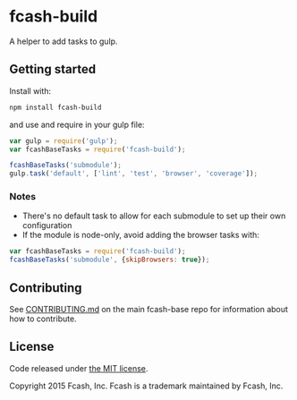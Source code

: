 # fcash-build

A helper to add tasks to gulp.

## Getting started

Install with:

```sh
npm install fcash-build
```

and use and require in your gulp file: 

```javascript
var gulp = require('gulp');
var fcashBaseTasks = require('fcash-build');

fcashBaseTasks('submodule');
gulp.task('default', ['lint', 'test', 'browser', 'coverage']);
```

### Notes

* There's no default task to allow for each submodule to set up their own configuration
* If the module is node-only, avoid adding the browser tasks with:
```javascript
var fcashBaseTasks = require('fcash-build');
fcashBaseTasks('submodule', {skipBrowsers: true});
```

## Contributing

See [CONTRIBUTING.md](https://github.com/fcash-js/fcash-base) on the main fcash-base repo for information about how to contribute.

## License

Code released under [the MIT license](https://github.com/fcash-js/fcash-base/blob/master/LICENSE).

Copyright 2015 Fcash, Inc. Fcash is a trademark maintained by Fcash, Inc.

